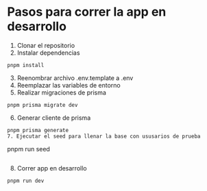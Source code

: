 # Pasos para correr la app en desarrollo 

1. Clonar el repositorio 
2. Instalar dependencias 
```
pnpm install 
```
3. Reenombrar archivo .env.template a .env
4. Reemplazar las variables de entorno 
5. Realizar migraciones de prisma
```
pnpm prisma migrate dev
```
6. Generar cliente de prisma 
```
pnpm prisma generate
7. Ejecutar el seed para llenar la base con ususarios de prueba
```
pnpm run seed
```
```
8. Correr app en desarrollo
```
pnpm run dev
```